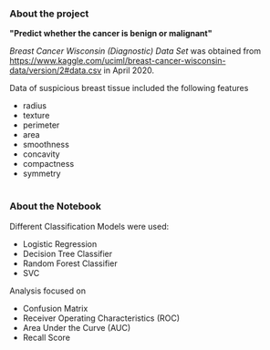 ### About the project

**"Predict whether the cancer is benign or malignant"**


*Breast Cancer Wisconsin (Diagnostic) Data Set* was obtained from https://www.kaggle.com/uciml/breast-cancer-wisconsin-data/version/2#data.csv in April 2020.


Data of suspicious breast tissue included the following features
* radius
* texture
* perimeter
* area
* smoothness
* concavity
* compactness
* symmetry    

#  
### About the Notebook

Different Classification Models were used:
* Logistic Regression
* Decision Tree Classifier
* Random Forest Classifier
* SVC   


Analysis focused on
* Confusion Matrix
* Receiver Operating Characteristics (ROC)
* Area Under the Curve (AUC)
* Recall Score
